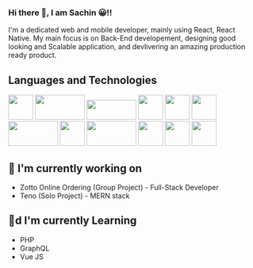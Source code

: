### Hi there 👋, I am Sachin 😀!!

<!--
**alpha-titan/alpha-titan** is a ✨ _special_ ✨ repository because its `README.md` (this file) appears on your GitHub profile.

Here are some ideas to get you started:

- 🔭 I’m currently working on ...
- 🌱 I’m currently learning ...
- 👯 I’m looking to collaborate on ...
- 🤔 I’m looking for help with ...
- 💬 Ask me about ...
- 📫 How to reach me: ...
- 😄 Pronouns: ...
- ⚡ Fun fact: ...
-->


I'm a dedicated web and mobile developer, mainly using React, React Native. My main focus is on Back-End developement, designing good looking and Scalable application, and devlivering an amazing production ready product.

## Languages and Technologies

<div>
	<img src="https://cdn2.iconfinder.com/data/icons/designer-skills/128/react-512.png" width="50" height="50"/>
	<img src="https://i1.wp.com/goobar.io/wp-content/uploads/2017/11/react_native_logo.png?fit=737%2C374&ssl=1" width="100" height="50"/>
	<img src="https://upload.wikimedia.org/wikipedia/commons/thumb/c/c5/Nginx_logo.svg/1024px-Nginx_logo.svg.png" width="100" height="40"/>
	<img src="https://logos-download.com/wp-content/uploads/2017/07/HTML5_badge.png" width="50" height="50"/>
	<img src="https://verekia.com/_pages/css3/introduction-css3/img/css3-logo.png" width="50" height="50"/>
	<img src="https://pluspng.com/img-png/javascript-vector-png-javascript-vector-logo-600.png" width="50" height="50"/>
	<img src="https://davidwalsh.name/demo/graphql-intro/graphql.png" width="100" height="50"/>	
	<img src="https://freepngimg.com/thumb/python_logo/7-2-python-logo-free-download-png.png" width="50" height="50" />
	<img src="https://cdn.worldvectorlogo.com/logos/mongodb.svg" width="100" height="50" />
<!-- 	<img src="https://cdn.worldvectorlogo.com/logos/mysql.svg" width="50" height="50" /> -->
	<img src="https://upload.wikimedia.org/wikipedia/commons/thumb/9/95/Vue.js_Logo_2.svg/1024px-Vue.js_Logo_2.svg.png" width="50" height="50"/>
	<img src="https://external-content.duckduckgo.com/iu/?u=https%3A%2F%2Fseeklogo.com%2Fimages%2FN%2Fnodejs-logo-FBE122E377-seeklogo.com.png&f=1&nofb=1" width="50" height="50"/>
	<img src="https://i.imgur.com/4ykDXUE.png" height="50"/>
</div>

## 🔭 I'm currently working on

- Zotto Online Ordering (Group Project) - Full-Stack Developer
- Teno (Solo Project) - MERN stack

  
  
 ## 🌱d I'm currently Learning

- PHP
- GraphQL
- Vue JS


